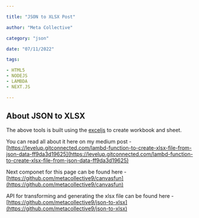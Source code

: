 ```yaml
---

title: "JSON to XLSX Post"

author: "Meta Collective"

category: "json"

date: "07/11/2022"

tags:

- HTML5
- NODEJS
- LAMBDA
- NEXT.JS

---
```


  

## About JSON to XLSX

  

The above tools is built using the [exceljs](https://www.npmjs.com/package/exceljs)  to create workbook and sheet.

You can read all about it here on my medium post - [https://levelup.gitconnected.com/lambd-function-to-create-xlsx-file-from-json-data-ff9da3d19625](https://levelup.gitconnected.com/lambd-function-to-create-xlsx-file-from-json-data-ff9da3d19625)

Next componet for this page can be found here - [https://github.com/metacollective9/canvasfun](https://github.com/metacollective9/canvasfun)

API for transforming and generating the xlsx file can be found here - [https://github.com/metacollective9/json-to-xlsx](https://github.com/metacollective9/json-to-xlsx)

